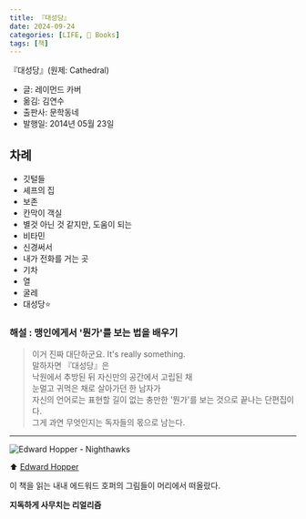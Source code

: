 ```yaml
---
title: 『대성당』
date: 2024-09-24
categories: [LIFE, 📖 Books]
tags: [책]
---
```



『대성당』(원제: Cathedral)
- 글: 레이먼드 카버
- 옮김: 김연수
- 출판사: 문학동네
- 발행일: 2014년 05월 23일


## 차례

- 깃털들
- 셰프의 집
- 보존
- 칸막이 객실
- 별것 아닌 것 같지만, 도움이 되는
- 비타민
- 신경써서
- 내가 전화를 거는 곳
- 기차
- 열
- 굴레
- 대성당⭐


### 해설 : 맹인에게서 '뭔가'를 보는 법을 배우기

> 이거 진짜 대단하군요. It's really something.  
> 말하자면 『대성당』은  
> 낙원에서 추방된 뒤 자신만의 공간에서 고립된 채  
> 눈멀고 귀먹은 채로 살아가던 한 남자가  
> 자신의 언어로는 표현할 길이 없는 충만한 '뭔가'를 보는 것으로 끝나는 단편집이다.  
> 그게 과연 무엇인지는 독자들의 몫으로 남는다.  


---


![Edward Hopper - Nighthawks](https://upload.wikimedia.org/wikipedia/commons/7/7b/Hopper_Nighthawks.jpg)

⬆️ [Edward Hopper](https://en.wikipedia.org/wiki/Edward_Hopper)

이 책을 읽는 내내 에드워드 호퍼의 그림들이 머리에서 떠올랐다.

**지독하게 사무치는 리얼리즘**
